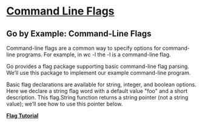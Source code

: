 # **[Command Line Flags](https://gobyexample.com/command-line-flags)**

## Go by Example: Command-Line Flags

Command-line flags are a common way to specify options for command-line programs. For example, in wc -l the -l is a command-line flag.

Go provides a flag package supporting basic command-line flag parsing. We’ll use this package to implement our example command-line program.

Basic flag declarations are available for string, integer, and boolean options. Here we declare a string flag word with a default value "foo" and a short description. This flag.String function returns a string pointer (not a string value); we’ll see how to use this pointer below.

**[Flag Tutorial](../../../volumes/go/tutorials/flags/command-line-flags/flags.md)**
